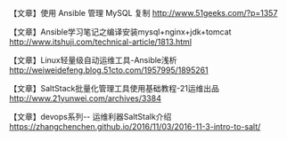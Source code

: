 

【文章】使用 Ansible 管理 MySQL 复制
http://www.51geeks.com/?p=1357

【文章】Ansible学习笔记之编译安装mysql+nginx+jdk+tomcat
http://www.itshuji.com/technical-article/1813.html

【文章】Linux轻量级自动运维工具-Ansible浅析
http://weiweidefeng.blog.51cto.com/1957995/1895261

【文章】SaltStack批量化管理工具使用基础教程-21运维出品
http://www.21yunwei.com/archives/3384

【文章】devops系列-- 运维利器SaltStalk介绍
https://zhangchenchen.github.io/2016/11/03/2016-11-3-intro-to-salt/
